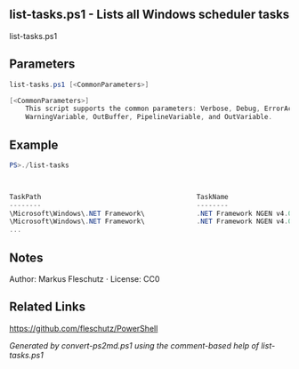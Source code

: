 ## list-tasks.ps1 - Lists all Windows scheduler tasks

list-tasks.ps1

## Parameters
```powershell
list-tasks.ps1 [<CommonParameters>]

[<CommonParameters>]
    This script supports the common parameters: Verbose, Debug, ErrorAction, ErrorVariable, WarningAction, 
    WarningVariable, OutBuffer, PipelineVariable, and OutVariable.
```

## Example
```powershell
PS>./list-tasks



TaskPath                                       TaskName                          State
--------                                       --------                          -----
\Microsoft\Windows\.NET Framework\             .NET Framework NGEN v4.0.30319    Ready
\Microsoft\Windows\.NET Framework\             .NET Framework NGEN v4.0.30319 64 Ready
...
```

## Notes
Author: Markus Fleschutz · License: CC0

## Related Links
https://github.com/fleschutz/PowerShell

*Generated by convert-ps2md.ps1 using the comment-based help of list-tasks.ps1*
